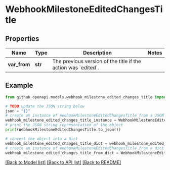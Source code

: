 # WebhookMilestoneEditedChangesTitle


## Properties

Name | Type | Description | Notes
------------ | ------------- | ------------- | -------------
**var_from** | **str** | The previous version of the title if the action was &#x60;edited&#x60;. | 

## Example

```python
from github_openapi.models.webhook_milestone_edited_changes_title import WebhookMilestoneEditedChangesTitle

# TODO update the JSON string below
json = "{}"
# create an instance of WebhookMilestoneEditedChangesTitle from a JSON string
webhook_milestone_edited_changes_title_instance = WebhookMilestoneEditedChangesTitle.from_json(json)
# print the JSON string representation of the object
print(WebhookMilestoneEditedChangesTitle.to_json())

# convert the object into a dict
webhook_milestone_edited_changes_title_dict = webhook_milestone_edited_changes_title_instance.to_dict()
# create an instance of WebhookMilestoneEditedChangesTitle from a dict
webhook_milestone_edited_changes_title_from_dict = WebhookMilestoneEditedChangesTitle.from_dict(webhook_milestone_edited_changes_title_dict)
```
[[Back to Model list]](../README.md#documentation-for-models) [[Back to API list]](../README.md#documentation-for-api-endpoints) [[Back to README]](../README.md)


